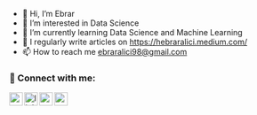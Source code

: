 - 👋 Hi, I’m Ebrar
- 👀 I’m interested in Data Science
- 🌱 I’m currently learning Data Science and Machine Learning
- 📝 I regularly write articles on https://hebraralici.medium.com/
- 📫 How to reach me ebraralici98@gmail.com

### 📩 Connect with me:

[<img align="left" height="24" width="24" src="https://cdn.jsdelivr.net/npm/simple-icons@v4/icons/gmail.svg" />][gmail]
[<img align="left" alt="linkedin | LinkedIn" width="24px" src="https://raw.githubusercontent.com/peterthehan/peterthehan/master/assets/linkedin.svg" />][linkedin]
[<img align="left" height="24" width="24" src="https://cdn.jsdelivr.net/npm/simple-icons@v4/icons/medium.svg" />][medium]
[<img align="left" height="24" width="24" src="https://cdn.jsdelivr.net/npm/simple-icons@v4/icons/kaggle.svg" />][kaggle]



<br />


[gmail]: mailto:ebraralici98@gmail.com
[linkedin]: https://www.linkedin.com/in/hebraralici/
[medium]: https://hebraralici.medium.com/
[kaggle]: https://www.kaggle.com/haticeebraralc
<br />


